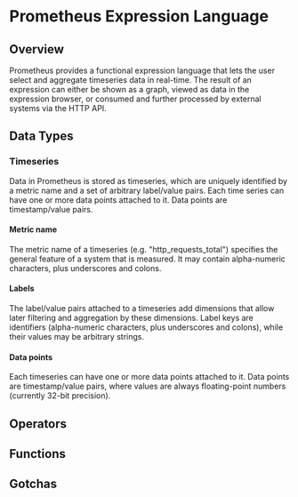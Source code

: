 # Prometheus Expression Language

## Overview

Prometheus provides a functional expression language that lets the user select and aggregate timeseries data in real-time. The result of an expression can either be shown as a graph, viewed as data in the expression browser, or consumed and further processed by external systems via the HTTP API.

## Data Types

### Timeseries

Data in Prometheus is stored as timeseries, which are uniquely identified by a metric name and a set of arbitrary label/value pairs. Each time series can have one or more data points attached to it. Data points are timestamp/value pairs.

#### Metric name
The metric name of a timeseries (e.g. "http_requests_total") specifies the general feature of a system that is measured. It may contain alpha-numeric characters, plus underscores and colons.

#### Labels
The label/value pairs attached to a timeseries add dimensions that allow later filtering and aggregation by these dimensions. Label keys are identifiers (alpha-numeric characters, plus underscores and colons), while their values may be arbitrary strings.

#### Data points
Each timeseries can have one or more data points attached to it. Data points are timestamp/value pairs, where values are always floating-point numbers (currently 32-bit precision).

## Operators

## Functions

## Gotchas